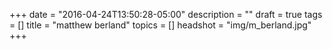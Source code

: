 +++
date = "2016-04-24T13:50:28-05:00"
description = ""
draft = true
tags = []
title = "matthew berland"
topics = []
headshot = "img/m_berland.jpg"
+++
